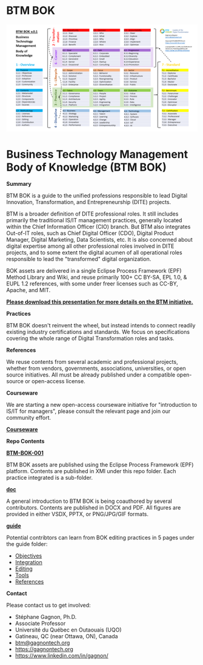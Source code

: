 # BTM BOK

![BTM BOK Outlline](BTM-BOK-Outline-v4-diagram.png "BTM BOK Outlline")




Business Technology Management Body of Knowledge (BTM BOK)
============================================================

**Summary**

BTM BOK is a guide to the unified professions responsible to lead Digital Innovation, Transformation, and Entrepreneurship (DITE) projects. 

BTM is a broader definition of DITE professional roles. It still includes primarily the traditional IS/IT management practices, generally located within the Chief Information Officer (CIO) branch. But BTM also integrates Out-of-IT roles, such as Chief Digital Officer (CDO), Digital Product Manager, Digital Marketing, Data Scientists, etc. It is also concerned about digital expertise among all other professional roles involved in DITE projects, and to some extent the digital acumen of all operational roles responsible to lead the "transformed" digital organization.

BOK assets are delivered in a single Eclipse Process Framework (EPF) Method Library and Wiki, and reuse primarily 100+ CC BY-SA, EPL 1.0, & EUPL 1.2 references, with some under freer licenses such as CC-BY, Apache, and MIT.

__[Please download this presentation for more details on the BTM initiative.](BTM-Intro-2024-01-05.pptx)__

**Practices**

BTM BOK doesn't reinvent the wheel, but instead intends to connect readily existing industry certifications and standards. We focus on specifications covering the whole range of Digital Transformation roles and tasks.

**References**

We reuse contents from several academic and professional projects, whether from vendors, governments, associations, universities, or open source initiatives. All must be already published under a compatible open-source or open-access license.

**Courseware**

We are starting a new open-access courseware initiative for "introduction to IS/IT for managers", please consult the relevant page and join our community effort.

__[Courseware](courseware/invitation.md)__

**Repo Contents**

__[BTM-BOK-001](BTM-BOK-001)__

BTM BOK assets are published using the Eclipse Process Framework (EPF) platform. Contents are published in XMI under this repo folder. Each practice integrated is a sub-folder.

__[doc](doc)__

A general introduction to BTM BOK is being coauthored by several contributors. Contents are published in DOCX and PDF. All figures are provided in either VSDX, PPTX, or PNG/JPG/GIF formats.

__[guide](guide)__

Potential contribtors can learn from BOK editing practices in 5 pages under the guide folder:
- [Objectives](guide/objectives.md)
- [Integration](guide/integration.md)
- [Editing](guide/editing.md)
- [Tools](guide/tools.md)
- [References](guide/references.md)

**Contact**

Please contact us to get involved:

- Stéphane Gagnon, Ph.D.
- Associate Professor
- Université du Québec en Outaouais (UQO)
- Gatineau, QC (near Ottawa, ON), Canada
- btm@gagnontech.org 
- https://gagnontech.org
- https://www.linkedin.com/in/gagnon/






